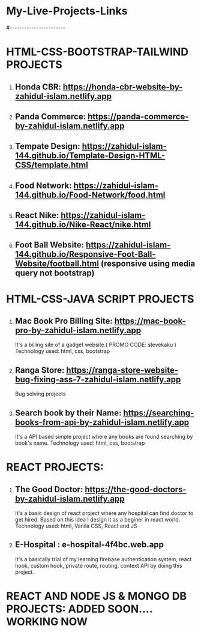 # My-Live-Projects-Links
#-----------------------
# HTML-CSS-BOOTSTRAP-TAILWIND PROJECTS

1. ## Honda CBR: https://honda-cbr-website-by-zahidul-islam.netlify.app
2. ## Panda Commerce: https://panda-commerce-by-zahidul-islam.netlify.app
3. ## Tempate Design: https://zahidul-islam-144.github.io/Template-Design-HTML-CSS/template.html
4. ## Food Network: https://zahidul-islam-144.github.io/Food-Network/food.html
5. ## React Nike: https://zahidul-islam-144.github.io/Nike-React/nike.html
6. ## Foot Ball Website: https://zahidul-islam-144.github.io/Responsive-Foot-Ball-Website/football.html (responsive using media query not bootstrap)

# HTML-CSS-JAVA SCRIPT PROJECTS

1. ## Mac Book Pro Billing Site: https://mac-book-pro-by-zahidul-islam.netlify.app
   It's a billing site of a gadget website.( PROMO CODE: stevekaku )
   Technology used: html, css, bootstrap 
   
2. ## Ranga Store: https://ranga-store-website-bug-fixing-ass-7-zahidul-islam.netlify.app
   Bug solving projects
  
   
3. ## Search book by their Name: https://searching-books-from-api-by-zahidul-islam.netlify.app
   It's a API based simple project where any books are found searching by book's name. 
   Technology used: html, css, bootstrap
  

# REACT PROJECTS: 
1. ## The Good Doctor: https://the-good-doctors-by-zahidul-islam.netlify.app
   It's a basic design of react project where any hospital can find doctor to get hired. Based on this idea I design it as a beginer in react world. 
   Technology used: html, Vanila CSS, React and JS
   
2. ## E-Hospital : e-hospital-4f4bc.web.app
   It's a basically trial of my learning firebase authentication system, react hook, custom hook, private route, routing, context API by doing this project. 
  
# REACT AND NODE JS & MONGO DB PROJECTS: ADDED SOON.... WORKING NOW 
